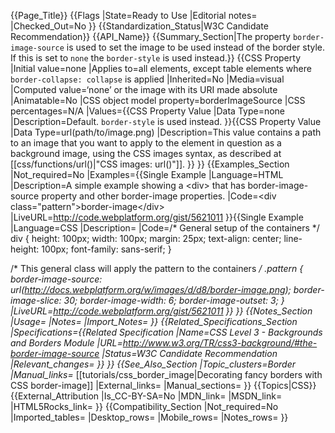 {{Page_Title}}
{{Flags
|State=Ready to Use
|Editorial notes=
|Checked_Out=No
}}
{{Standardization_Status|W3C Candidate Recommendation}}
{{API_Name}}
{{Summary_Section|The property <code>border-image-source</code> is used to set the image to be used instead of the border style. If this is set to <code>none</code> the <code>border-style</code> is used instead.}}
{{CSS Property
|Initial value=none
|Applies to=all elements, except table elements where <code>border-collapse: collapse</code> is applied
|Inherited=No
|Media=visual
|Computed value=‘none’ or the image with its URI made absolute
|Animatable=No
|CSS object model property=borderImageSource
|CSS percentages=N/A
|Values={{CSS Property Value
|Data Type=none
|Description=Default. <code>border-style</code> is used instead.
}}{{CSS Property Value
|Data Type=url(path/to/image.png)
|Description=This value contains a path to an image that you want to apply to the element in question as a background image, using the CSS images syntax, as described at [[css/functions/url()|"CSS images: url()"]].
}}
}}
{{Examples_Section
|Not_required=No
|Examples={{Single Example
|Language=HTML
|Description=A simple example showing a &lt;div&gt; that has border-image-source property and other border-image properties.
|Code=&lt;div class="pattern"&gt;border-image&lt;/div&gt;
|LiveURL=http://code.webplatform.org/gist/5621011
}}{{Single Example
|Language=CSS
|Description=
|Code=/* General setup of the containers */
div {
	height: 100px;
	width: 100px;
	margin: 25px; 
	text-align: center;
	line-height: 100px;
	font-family: sans-serif;
}

/* This general class will apply the pattern to the containers */
.pattern {
	border-image-source: url(http://docs.webplatform.org/w/images/d/d8/border-image.png);
	border-image-slice: 30;
	border-image-width: 6;
	border-image-outset: 3;	
}
|LiveURL=http://code.webplatform.org/gist/5621011
}}
}}
{{Notes_Section
|Usage=
|Notes=
|Import_Notes=
}}
{{Related_Specifications_Section
|Specifications={{Related Specification
|Name=CSS Level 3 - Backgrounds and Borders Module
|URL=http://www.w3.org/TR/css3-background/#the-border-image-source
|Status=W3C Candidate Recommendation
|Relevant_changes=
}}
}}
{{See_Also_Section
|Topic_clusters=Border
|Manual_links=* [[tutorials/css_border_image|Decorating fancy borders with CSS border-image]]
|External_links=
|Manual_sections=
}}
{{Topics|CSS}}
{{External_Attribution
|Is_CC-BY-SA=No
|MDN_link=
|MSDN_link=
|HTML5Rocks_link=
}}
{{Compatibility_Section
|Not_required=No
|Imported_tables=
|Desktop_rows=
|Mobile_rows=
|Notes_rows=
}}